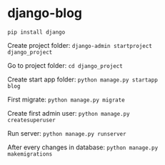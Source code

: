 # django-blog

<code>pip install django</code>

Create project folder:
<code>django-admin startproject django_project</code>

Go to project folder:
<code>cd django_project</code>

Create start app folder:
<code>python manage.py startapp blog</code>

First migrate:
<code>python manage.py migrate</code>

Create first admin user:
<code>python manage.py createsuperuser</code>

Run server:
<code>python manage.py runserver</code>

After every changes in database:
<code>python manage.py makemigrations</code>